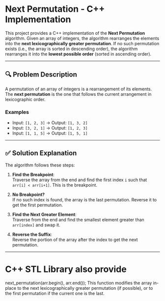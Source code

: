 # Next Permutation - C++ Implementation

This project provides a C++ implementation of the **Next Permutation** algorithm. Given an array of integers, the algorithm rearranges the elements into the **next lexicographically greater permutation**. If no such permutation exists (i.e., the array is sorted in descending order), the algorithm rearranges it into the **lowest possible order** (sorted in ascending order).

---

## 🔍 Problem Description

A permutation of an array of integers is a rearrangement of its elements. The **next permutation** is the one that follows the current arrangement in lexicographic order.

### Examples

- Input: `[1, 2, 3]` → Output: `[1, 3, 2]`
- Input: `[3, 2, 1]` → Output: `[1, 2, 3]`
- Input: `[1, 1, 5]` → Output: `[1, 5, 1]`

---

## ✅ Solution Explanation

The algorithm follows these steps:

1. **Find the Breakpoint**:  
   Traverse the array from the end and find the first index `i` such that `arr[i] < arr[i+1]`. This is the breakpoint.

2. **No Breakpoint?**  
   If no such index is found, the array is the last permutation. Reverse it to get the first permutation.

3. **Find the Next Greater Element**:  
   Traverse from the end and find the smallest element greater than `arr[index]` and swap it.

4. **Reverse the Suffix**:  
   Reverse the portion of the array after the index to get the next permutation.

---



# C++ STL Library also provide 
next_permutation(arr.begin(), arr.end());
This function modifies the array in-place to the next lexicographically greater permutation (if possible), or to the first permutation if the current one is the last.

